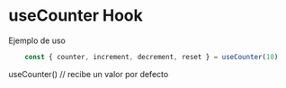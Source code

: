 # useCounter Hook

Ejemplo de uso
```javascript
    const { counter, increment, decrement, reset } = useCounter(10)
```

useCounter() // recibe un valor por defecto
